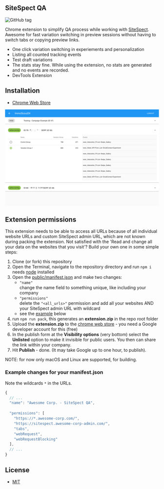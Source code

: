 ## SiteSpect QA
![GitHub tag](https://img.shields.io/badge/version-1.2.4-green)

Chrome extension to simplify QA process while working with [SiteSpect](https://www.sitespect.com/). Awesome for fast variation switching in preview sessions without having to switch tabs or copying preview links.

- One click variation switching in experiements and personalization
- Listing all counted tracking events
- Test draft variations
- The stats stay fine. While using the extension, no stats are generated and no events are recorded. 
- DevTools Extension

## Installation
- [Chrome Web Store](https://chrome.google.com/webstore/detail/sitespect-qa/plenaoidopfljcbahkglkgcliijjfhnb)

![Screenshot](public/screenshot-3.png)

## Extension permissions 
This extension needs to be able to access all URLs because of all individual website URLs and custom SiteSpect admin URL, which are not known during packing the extension. Not satisfied with the 'Read and change all your data on the websites that you visit'? Build your own one in some simple steps:

1. Clone (or fork) this repository
1. Open the Terminal, navigate to the repository directory and run `npm i` needs [node](https://nodejs.org/en/download/) installed
1. Open the [public/manifest.json](public/manifest.json) and make two changes:
   - `"name"`  
     change the name field to something unique, like including your company
   - `"permissions"`  
     delete the `"<all_urls>"` permission and add all your websites AND your SiteSpect admin URL with wildcard
   - see the [example](#example-changes-for-your-manifestjson) below
1. run `npm run pack`, this generates an **extension.zip** in the repo root folder
1. Upload the **extension.zip** to the [chrome web store](https://chrome.google.com/webstore/developer/dashboard) - you need a Google developer account for this (free)
1. In the publish form at the **Visibility options** (very bottom) select the **Unlisted** option to make it invisible for public users. You then can share the link within your company.
1. Hit **Publish** - done. (It may take Google up to one hour, to publish).

NOTE: for now only macOS and Linux are supported, for building.

### Example changes for your manifest.json
Note the wildcards `*` in the URLs.
```js
{
  // ...
  "name": "Awesome Corp. - SiteSpect QA",

  "permissions": [
    "https://*.awesome-corp.com/",
    "https://sitespect.awesome-corp-admin.com/",
    "tabs",
    "webRequest",
    "webRequestBlocking"
  ],
  // ...
}
```

## License
- [MIT](LICENSE)
